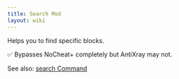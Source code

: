 ```yaml
---
title: Search Mod
layout: wiki
---
```

Helps you to find specific blocks.

:white_check_mark: Bypasses NoCheat+ completely but AntiXray may not.

See also: [search Command](https://www.wurst-client.tk/wiki/Commands/search/)
